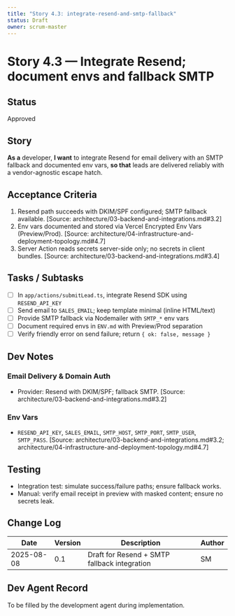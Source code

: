 ```yaml
---
title: "Story 4.3: integrate-resend-and-smtp-fallback"
status: Draft
owner: scrum-master
---
```


# Story 4.3 — Integrate Resend; document envs and fallback SMTP

## Status
Approved

## Story
**As a** developer,
**I want** to integrate Resend for email delivery with an SMTP fallback and documented env vars,
**so that** leads are delivered reliably with a vendor-agnostic escape hatch.

## Acceptance Criteria
1. Resend path succeeds with DKIM/SPF configured; SMTP fallback available. [Source: architecture/03-backend-and-integrations.md#3.2]
2. Env vars documented and stored via Vercel Encrypted Env Vars (Preview/Prod). [Source: architecture/04-infrastructure-and-deployment-topology.md#4.7]
3. Server Action reads secrets server-side only; no secrets in client bundles. [Source: architecture/03-backend-and-integrations.md#3.4]

## Tasks / Subtasks
- [ ] In `app/actions/submitLead.ts`, integrate Resend SDK using `RESEND_API_KEY`
- [ ] Send email to `SALES_EMAIL`; keep template minimal (inline HTML/text)
- [ ] Provide SMTP fallback via Nodemailer with `SMTP_*` env vars
- [ ] Document required envs in `ENV.md` with Preview/Prod separation
- [ ] Verify friendly error on send failure; return `{ ok: false, message }`

## Dev Notes

### Email Delivery & Domain Auth
- Provider: Resend with DKIM/SPF; fallback SMTP. [Source: architecture/03-backend-and-integrations.md#3.2]

### Env Vars
- `RESEND_API_KEY`, `SALES_EMAIL`, `SMTP_HOST`, `SMTP_PORT`, `SMTP_USER`, `SMTP_PASS`. [Source: architecture/03-backend-and-integrations.md#3.2; architecture/04-infrastructure-and-deployment-topology.md#4.7]

## Testing
- Integration test: simulate success/failure paths; ensure fallback works.
- Manual: verify email receipt in preview with masked content; ensure no secrets leak.

## Change Log
| Date       | Version | Description                                   | Author |
|------------|---------|-----------------------------------------------|--------|
| 2025-08-08 | 0.1     | Draft for Resend + SMTP fallback integration  | SM     |

## Dev Agent Record
To be filled by the development agent during implementation.


